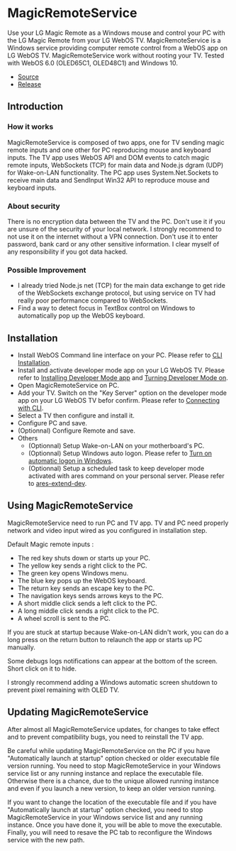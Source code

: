 # MagicRemoteService
Use your LG Magic Remote as a Windows mouse and control your PC with the LG Magic Remote from your LG WebOS TV. MagicRemoteService is a Windows service providing computer remote control from a WebOS app on LG WebOS TV. MagicRemoteService work without rooting your TV. Tested with WebOS 6.0 (OLED65C1, OLED48C1) and Windows 10.

- [Source](https://github.com/Cathwyler/MagicRemoteService)
- [Release](https://github.com/Cathwyler/MagicRemoteService/releases)

## Introduction

### How it works
MagicRemoteService is composed of two apps, one for TV sending magic remote inputs and one other for PC reproducing mouse and keyboard inputs. The TV app uses WebOS API and DOM events to catch magic remote inputs, WebSockets (TCP) for main data and Node.js dgram (UDP) for Wake-on-LAN functionality. The PC app uses System.Net.Sockets to receive main data and SendInput Win32 API to reproduce mouse and keyboard inputs.

### About security
There is no encryption data between the TV and the PC. Don't use it if you are unsure of the security of your local network. I strongly recommend to not use it on the internet without a VPN connection. Don't use it to enter password, bank card or any other sensitive information. I clear myself of any responsibility if you got data hacked.

### Possible Improvement
- I already tried Node.js net (TCP) for the main data exchange to get ride of the WebSockets exchange protocol, but using service on TV had really poor performance compared to WebSockets.
- Find a way to detect focus in TextBox control on Windows to automatically pop up the WebOS keyboard.

## Installation

- Install WebOS Command line interface on your PC. Please refer to [CLI Installation](https://webostv.developer.lge.com/develop/tools/cli-installation#cli-installation).
- Install and activate developer mode app on your LG WebOS TV. Please refer to [Installing Developer Mode app](https://webostv.developer.lge.com/develop/getting-started/developer-mode-app#installing-developer-mode-app) and [Turning Developer Mode on](https://webostv.developer.lge.com/develop/getting-started/developer-mode-app#turning-developer-mode-on).
- Open MagicRemoteService on PC.
- Add your TV. Switch on the "Key Server" option on the developer mode app on your LG WebOS TV befor confirm. Please refer to [Connecting with CLI](https://webostv.developer.lge.com/develop/getting-started/developer-mode-app#connecting-with-cli).
- Select a TV then configure and install it.
- Configure PC and save.
- (Optionnal) Configure Remote and save.
- Others
  - (Optionnal) Setup Wake-on-LAN on your motherboard's PC.
  - (Optionnal) Setup Windows auto logon. Please refer to [Turn on automatic logon in Windows](https://docs.microsoft.com/en-us/troubleshoot/windows-server/user-profiles-and-logon/turn-on-automatic-logon).
  - (Optionnal) Setup a scheduled task to keep developer mode activated with ares command on your personal server. Please refer to [ares-extend-dev](https://webostv.developer.lge.com/develop/tools/cli-dev-guide#ares-extend-dev).

## Using MagicRemoteService
MagicRemoteService need to run PC and TV app. TV and PC need properly network and video input wired as you configured in installation step.

Default Magic remote inputs :
- The red key shuts down or starts up your PC.
- The yellow key sends a right click to the PC.
- The green key opens Windows menu.
- The blue key pops up the WebOS keyboard.
- The return key sends an escape key to the PC.
- The navigation keys sends arrows keys to the PC.
- A short middle click sends a left click to the PC.
- A long middle click sends a right click to the PC.
- A wheel scroll is sent to the PC.

If you are stuck at startup because Wake-on-LAN didn't work, you can do a long press on the return button to relaunch the app or starts up PC manually.

Some debugs logs notifications can appear at the bottom of the screen. Short click on it to hide.

I strongly recommend adding a Windows automatic screen shutdown to prevent pixel remaining with OLED TV.

## Updating MagicRemoteService
After almost all MagicRemoteService updates, for changes to take effect and to prevent compatibility bugs, you need to reinstall the TV app.

Be careful while updating MagicRemoteService on the PC if you have "Automatically launch at startup" option checked or older executable file version running. You need to stop MagicRemoteService in your Windows service list or any running instance and replace the executable file. Otherwise there is a chance, due to the unique allowed running instance and even if you launch a new version, to keep an older version running.

If you want to change the location of the executable file and if you have "Automatically launch at startup" option checked, you need to stop MagicRemoteService in your Windows service list and any running instance. Once you have done it, you will be able to move the executable. Finally, you will need to resave the PC tab to reconfigure the Windows service with the new path.
